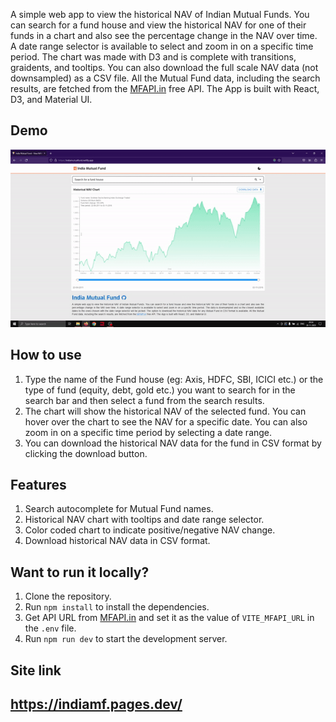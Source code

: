 A simple web app to view the historical NAV of Indian Mutual Funds. You can search for a fund house and view the historical NAV for one of their funds in a chart and also see the percentage change in the NAV over time. A date range selector is available to select and zoom in on a specific time period. The chart was made with D3 and is complete with transitions, graidents, and tooltips. You can also download the full scale NAV data (not downsampled) as a CSV file. All the Mutual Fund data, including the search results, are fetched from the [MFAPI.in](https://www.mfapi.in/) free API. The App is built with React, D3, and Material UI.
## Demo
![Usage demo](demo/india-mutual-fund.gif)

## How to use
1. Type the name of the Fund house (eg: Axis, HDFC, SBI, ICICI etc.) or the type of fund (equity, debt, gold etc.) you want to search for in the search bar and then select a fund from the search results.
2. The chart will show the historical NAV of the selected fund. You can hover over the chart to see the NAV for a specific date. You can also zoom in on a specific time period by selecting a date range.
3. You can download the historical NAV data for the fund in CSV format by clicking the download button.

## Features
1. Search autocomplete for Mutual Fund names.
2. Historical NAV chart with tooltips and date range selector.
3. Color coded chart to indicate positive/negative NAV change.
4. Download historical NAV data in CSV format.

## Want to run it locally?
1. Clone the repository.
2. Run `npm install` to install the dependencies.
3. Get API URL from [MFAPI.in](https://www.mfapi.in/) and set it as the value of `VITE_MFAPI_URL` in the `.env` file.
4. Run `npm run dev` to start the development server.

## Site link
## https://indiamf.pages.dev/